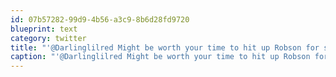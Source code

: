 ```yaml
---
id: 07b57282-99d9-4b56-a3c9-8b6d28fd9720
blueprint: text
category: twitter
title: "'@Darlinglilred Might be worth your time to hit up Robson for some shopping/drinking"
caption: "'@Darlinglilred Might be worth your time to hit up Robson for some shopping/drinking"
---
```

